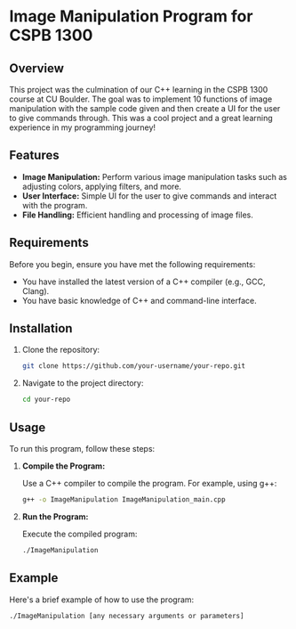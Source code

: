 # Image Manipulation Program for CSPB 1300

## Overview

This project was the culmination of our C++ learning in the CSPB 1300 course at CU Boulder. The goal was to implement 10 functions of image manipulation with the sample code given and then create a UI for the user to give commands through. This was a cool project and a great learning experience in my programming journey!

## Features

- **Image Manipulation:** Perform various image manipulation tasks such as adjusting colors, applying filters, and more.
- **User Interface:** Simple UI for the user to give commands and interact with the program.
- **File Handling:** Efficient handling and processing of image files.

## Requirements

Before you begin, ensure you have met the following requirements:
- You have installed the latest version of a C++ compiler (e.g., GCC, Clang).
- You have basic knowledge of C++ and command-line interface.

## Installation

1. Clone the repository:
   ```sh
   git clone https://github.com/your-username/your-repo.git
   ```
2. Navigate to the project directory:
   ```sh
   cd your-repo
   ```

## Usage

To run this program, follow these steps:

1. **Compile the Program:**

   Use a C++ compiler to compile the program. For example, using g++:

   ```sh
   g++ -o ImageManipulation ImageManipulation_main.cpp
   ```

2. **Run the Program:**

   Execute the compiled program:

   ```sh
   ./ImageManipulation
   ```

## Example

Here's a brief example of how to use the program:

```sh
./ImageManipulation [any necessary arguments or parameters]
```
